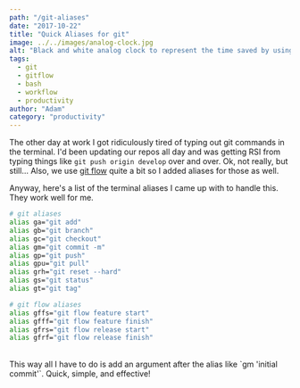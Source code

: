 ```yaml
---
path: "/git-aliases"
date: "2017-10-22"
title: "Quick Aliases for git"
image: ../../images/analog-clock.jpg
alt: "Black and white analog clock to represent the time saved by using these shortcuts"
tags:
  - git
  - gitflow
  - bash
  - workflow
  - productivity
author: "Adam"
category: "productivity"
---
```


The other day at work I got ridiculously tired of typing out git commands in the terminal. I'd been updating our repos all day and was getting RSI from typing things like `git push origin develop` over and over. Ok, not really, but still... Also, we use [git flow](https://danielkummer.github.io/git-flow-cheatsheet/) quite a bit so I added aliases for those as well.

Anyway, here's a list of the terminal aliases I came up with to handle this. They work well for me.

```bash
# git aliases
alias ga="git add"
alias gb="git branch"
alias gc="git checkout"
alias gm="git commit -m"
alias gp="git push"
alias gpu="git pull"
alias grh="git reset --hard"
alias gs="git status"
alias gt="git tag"

# git flow aliases
alias gffs="git flow feature start"
alias gfff="git flow feature finish"
alias gfrs="git flow release start"
alias gfrf="git flow release finish"
```
<br />
This way all I have to do is add an argument after the alias like `gm 'initial commit'`. Quick, simple, and effective!


